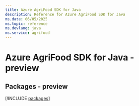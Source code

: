 ```yaml
---
title: Azure AgriFood SDK for Java
description: Reference for Azure AgriFood SDK for Java
ms.date: 06/05/2025
ms.topic: reference
ms.devlang: java
ms.service: agrifood
---
```

# Azure AgriFood SDK for Java - preview
## Packages - preview
[!INCLUDE [packages](agrifood-index.md)]